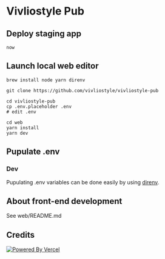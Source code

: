 # Vivliostyle Pub

## Deploy staging app

```shell
now
```

## Launch local web editor

```shell
brew install node yarn direnv

git clone https://github.com/vivliostyle/vivliostyle-pub

cd vivliostyle-pub
cp .env.placeholder .env
# edit .env

cd web
yarn install
yarn dev
```

## Pupulate .env

### Dev

Pupulating .env variables can be done easily by using [direnv](https://direnv.net/).

## About front-end development

See web/README.md

## Credits

[![Powered By Vercel](https://www.datocms-assets.com/31049/1618983297-powered-by-vercel.svg)](https://vercel.com/?utm_source=vivliostyle&utm_campaign=oss)
